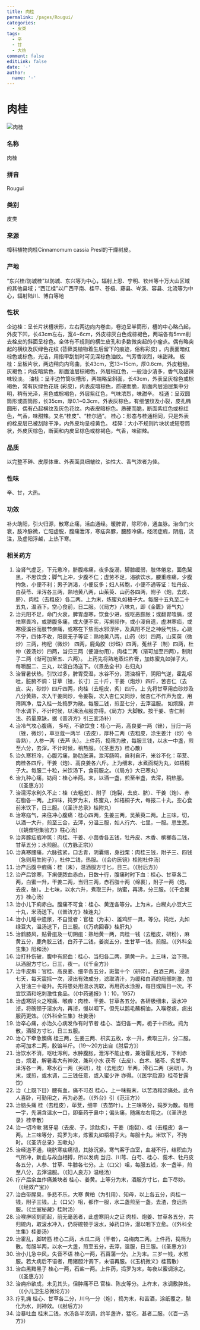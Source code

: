 ```yaml
---
title: 肉桂
permalink: /pages/Rougui/
categories: 
  - 皮类
tags: 
  - 辛
  - 甘
  - 大热
comment: false
editLink: false
date: '·'
author: 
  name: '·'
---
```

# 肉桂

![肉桂](https://image.zhongyibaike.com/image/%E8%82%89%E6%A1%82/%E8%82%89%E6%A1%82.jpg)

<!-- more -->
### 名称
肉桂

### 拼音
Rougui

### 类别
皮类

### 来源
樟科植物肉桂Cinnamomum cassia Presl的干燥树皮。

### 产地
“东兴桂/防城桂”以防城、东兴等为中心，辐射上思、宁明、钦州等十万大山区域的其他县域；“西江桂”以广西平南、桂平、苍梧、藤县、岑溪、容县、北流等为中心，辐射陆川、博白等地

### 性状
企边桂：呈长片状槽状形，左右两边向内卷曲，卷边呈半筒形，槽的中心略凸起，外皮下凹，长43cm左右，宽4~6cm，外皮棕灰白色或棕褐色，两端各有5mm削去栓皮的斜面呈棕色。全体有不规则的横生皮孔和多数微突起的小瘤点。偶有略突起的横纹及灰绿色花纹 (苔藓类植物着生后留下的痕迹，俗称彩皮) 。内表面暗红棕色或棕色，光洁，用指甲刮划时可见深棕色油纹。气芳香浓烈，味甜辣。
板桂：呈板片状，两边稍向内弯曲，长43cm，宽13~15cm，厚0.6cm，外皮粗糙，灰褐色；内皮暗紫色，断面油层棕褐色，外层棕红色，一般油少渣多，香气及甜辣味较淡。
油桂：呈半边竹筒状槽形，两端略呈斜面，长43cm，外表呈灰棕色或棕褐色，常有灰绿色花斑 (彩皮)，内表皮暗棕色，质硬而脆，断面内层油层集中分明，稍有光泽，黑色或棕褐色，外层紫红色，气味浓烈，味甜辛。
桂通：呈双圆筒形或圆筒形，长35cm，厚0.1~0.3cm，外表灰棕色，有细皱纹及小裂，皮孔椭圆形，偶有凸起横纹及灰色花纹。内表皮暗棕色。质硬而脆，断面紫红色或棕红色，气香，味甜辣。又名“桂皮”、“桂尔通”。
桂心：形态与桂通相同，只是外表的栓皮层已被刮除干净，内外皮均呈棕黄色。
桂碎：大小不规则片块状或短卷筒状，外皮灰棕色，断面和内皮呈棕色或棕褐色，气香，味甜辣。

### 品质
以完整不碎、皮厚体重、外表面具细皱纹，油性大、香气浓者为佳。

### 性味
辛、甘，大热。

### 功效
补火助阳，引火归源，散寒止痛，活血通经。暖脾胃，除积冷，通血脉。治命门火衰，肢冷脉微，亡阳虚脱，腹痛泄泻，寒疝奔豚，腰膝冷痛，经闭症瘕，阴疽，流注，及虚阳浮越，上热下寒。

### 相关药方
1. 治肾气虚乏，下元惫冷，脐腹疼痛，夜多旋溺，脚膝缓弱，肢体倦怠，面色黧黑，不思饮食；脚气上冲，少腹不仁；虚劳不足，渴欲饮水，腰重疼痛，少腹拘急，小便不利；男子消渴，小便反多；妇人转胞，小便不通等证：牡丹皮、白茯苓、泽泻各三两，熟地黄八两，山茱萸、山药各四两，附子（炮，去皮、脐）、肉桂（去粗皮）各二两。上为末，炼蜜丸如梧子大。每服十五丸至二十五丸，温酒下。空心食前，日二服。（《局方》八味丸，即《金匮》肾气丸）
2. 治元阳不足，命门火衰，脾胃虚寒，饮食少进，或呕恶膨胀；或翻胃噎膈，或怯寒畏冷，或脐腹多痛，或大便不实，泻痢频作，或小溲自遗，虚淋寒疝，或寒侵溪谷而肢节痹痛，或寒在下焦而水邪浮肿，及真阳不足之神疲气怯，心跳不宁，四体不收，阳衰无子等证：熟地黄八两，山药（炒）四两，山茱萸（微炒）三两，枸杞（微炒） 四两，鹿角胶（炒珠）四两，菟丝子（制）四两，杜仲（姜汤炒）四两，当归三两（便溏勿用），肉桂二两（渐可加至四两），制附子二两（渐可加至五、六两）。 上药先将熟地蒸烂杵膏，加炼蜜丸如弹子大，每嚼服二、三丸，以滚白汤送下。（《景岳全书》右归丸）
3. 治冒暑伏热，引饮过多，脾胃受湿，水谷不分，清浊相干，阴阳气逆，霍乱呕吐，脏腑不调：甘草（锉，长寸）三十斤，干姜（炮炒）四斤，苦杏仁（去皮、尖，砂炒）四斤四两，肉桂（去粗皮，炙）四斤。上 先将甘草用白砂炒及八分黄熟，次入干姜同炒，令姜裂，次入杏仁又同炒，候杏仁不作声为度，用筛隔净，后入桂一处捣罗为散。每服二钱，煎至七分，去滓温服。 如烦躁，井华水调下，不计时候，以沸汤点服亦得。《局方》大脚散。按干姜、杏仁制法、药量原缺，据《普济方》引三宜汤补）
4. 治冷气攻心腹痛， 多呕，不欲饮食：桂心一两，高良姜一两（锉），当归一两（锉，微炒），草豆蔻一两半（去皮），厚朴二两（去粗皮，涂生姜汁（炒）令香熟），人参一两（去芦 头）。上件药，捣筛为散，每服三钱，以水一中盏，煎至六分，去滓，不计时候，稍热服。（《圣惠方》桂心散）
5. 治久寒积冷，心腹污痛，胁肋胀满，泄泻肠鸣，自利自汗，米谷不化：荜茇、肉桂各四斤，干姜（炮）、高良姜各六斤。上为细末，水煮面糊为丸，如梧桐子大。每服二十粒，米饮汤下，食前服之。（《局方》大已寒丸）
6. 治九种心痛，妨闷：桂心半两。末，以酒一盏，煎至半盏，去滓，稍热服。（《圣惠方》）
7. 治濡泻水利久不止：桂（去粗皮）、附子（炮裂，去皮、脐）、干姜（炮）、赤石脂各一两。上四味，捣罗为末，炼蜜丸，如梧桐子大，每报二十丸，空心食前米饮下，日三服。（《圣济总录》桂附丸）
8. 治寒疝气，来往冲心腹痛：桂心四两，生姜三两，吴茱萸二两。上三味，切，以酒一大升，煎至三合，去滓，分温三服，如人行六、七里，一服。忌生葱。（《姚僧坦集验方》柱心汤）
9. 治奔豚疝瘕冲筑：肉桂、干姜、小茴香各五钱，牡丹皮、木香、槟榔各二钱，甘草五分；水煎服。（《方脉正宗》）
10. 治真寒腰痛，六脉弦紧，口舌青，阴囊缩，身战栗：肉桂三钱，附子三、四钱（急则用生附子），杜仲二钱，热服。（《会约医镜》桂附杜仲汤）
11. 治产后腹中瘕痛：桂（末），温酒服方寸匕，日三。（《肘后方》）
12. 治产后馀寒，下痢便脓血赤白，日数十行，腹痛时时下血：桂心、甘草各二两，白蜜一升，干姜二两，当归三两，赤石脂十两（绵裹），附子一两（炮，去皮，破）。上七味，以水六升，煮取三升，纳蜜，再沸，分三服。（《千金翼方》桂心汤）
13. 治小儿下痢赤白。腹痛不可食：桂心、黄连各等分。上为末，白糊丸小豆大三十丸，米汤送下。（《普济方》桂连丸）
14. 治小儿睡中遗尿，不自觉者：官桂（为末）、雄鸡肝一具，等分。捣烂，丸如绿豆大，温汤送下，日三服。（《万病回春》桂肝丸）
15. 治鹤膝风，贴骨疽及一切阴疽：熟地黄一两，肉桂一钱（去粗皮，研粉），麻黄五分，鹿角胶三钱，白芥子二钱，姜炭五分，生甘草一钱。煎服。（《外科全生集》阳和汤）
16. 治打扑伤破，腹中有瘀血：桂心、当归各二两，蒲黄一升。上三味，治下筛。以酒服方寸匕，日三，夜一。（《千金方》）
17.  治牛皮癣：官桂、高良姜、细辛各五分，斑蝥十个（研碎）。白酒三两，浸渍七天，每天震摇一次，浸出有效成分，滤取清汁，为缓和白酒的局部刺激，加入甘油三十毫升。先将患处用温水洗软，再用药水涂擦，每日或隔日一次。不宜饮酒和吃刺激性食品。（《中药通报》1：10，1957）
18. 治虚寒阴火之喉痛、喉痹：肉桂、干姜、甘草各五分。各研极细未，滚水冲淖，将碗顿于滚水内，再淖，慢以咽下。但先以鹅毛蘸桐油，入喉卷痰，痰出服药更效。（《外科全生集》杜姜汤）
19. 治卒心痛，亦治久心病发作有时节者 桂心、当归各一两，栀子十四枚。捣为散，酒服方寸匕，日三五服。
20. 治心下牵急懊痛 桂三两，生姜三两、枳实五枚，水一升，煮取三升，分二服。亦可加术二两，胶饴半斤。（19～20方出自《肘后方》）
21.  治饮水不消，呕吐泻利，水肿腹胀，泄泻不能止者，兼治霍乱吐泻，下利赤白，烦渴，解暑毒大有神效，兼利小水 茯苓（去皮）、白术、猪苓、炙甘草、泽泻各一两，寒水石一两（另研），桂（去粗皮）半两，滑石二两（另研）。为末，或煎，或水调，二三钱任意，或入蜜少许 亦得。（《医学启源》桂苓甘露饮）
22. 治（上既下目）腰有血，痛不可忍 桂心，上一味捣末，以苦酒和涂痛处。此令人喜卧，可勤用之，再为必差。（《外台》引《范汪方》）
23. 治脑头痛 桂（去粗皮），荜茇，细辛（去苗叶）。上三味等分，捣罗为散。每用一字，先满含温水一口，即畜药于鼻中；偏头痛，随痛左右用之。（《圣济总录》桂辛散）
24. 治一切冷嗽 猪牙皂（去皮、子，涂酞炙），干姜（炮裂）、桂（去粗皮）各一两。上三味等分，捣罗为末，炼蜜丸如梧桐子大。每服十丸，米饮下，不拘时。（《圣济总录》五嗽丸）
25. 治经道不通，绕脐寒疝痛彻，其脉沉紧。寒气客于血室，血凝不行，结积血为气所冲，新血与故血相搏，所以发病 当归、川芎、白芍、桂心、莪术、牡丹皮各五分，人参、甘草、牛膝各七分。上（口父）咀，每服五钱，水一盏半，煎至八分，去滓温服。（《妇人良方》温经汤）
26. 疗产后余血作痛兼块者 桂心、姜黄。上等分为末，酒服方寸匕，血下尽妙。（《经效产宝》）
27. 治白带腥臭，多悲不乐，大寒 黄柏（为引用）、知母，以上各五分，肉桂一钱，附子三钱。上（口父）咀，都作一服，水二盏煎至一盏。去渣，食远热服。（《兰室秘藏》桂附汤）
28. 治喉痹顷刻而起，前无毫恙者，此虚寒阴火之证 肉桂、炮姜、甘草各五分，共归碗内，取滚水冲入，仍将碗顿于滚水，掉药口许，漫以咽下立愈。（《外科全生集》桂姜汤）
29. 治霍乱，脚转筋 桂心二两，木瓜二两（干者），乌梅肉二两。上件药，捣筛为散。每服半两，以水一大盏，煎至五分，去滓，温服，日三服。（《圣惠方》）
30. 治小儿急中风，失音不语 桂心一两，石菖蒲一分。上为末。三岁一钱，水煎服。若大病后不语者，用猪胆汁调下，未语再服。（《玉机微义》桂菖散）
31. 治血黑黯黑子 桂心一两，石盐一两。上件药，捣罗为末，每夜以蜜调涂之。（《圣惠方》）
32. 治痈疖欲成，未见其头，但肿痛不已 官桂、陈皮等分。上杵末，水调敷肿处。（《小儿卫生总微论方》）
33. 疗乳痈 桂心、甘草各二分，川乌一分（炮），捣为末，和苦酒，涂纸覆之，脓化为水，则神效。（《肘后方》）
34. 治暴吐血 桂末二钱，水汤各半浓调，约半盏许，猛吃，甚者二服。（《百一选方》）